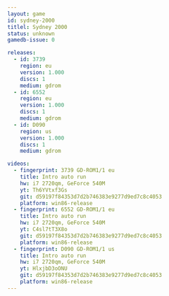 ```yaml
---
layout: game
id: sydney-2000
titlel: Sydney 2000
status: unknown
gamedb-issue: 0

releases:
  - id: 3739
    region: eu
    version: 1.000
    discs: 1
    medium: gdrom
  - id: 6552
    region: eu
    version: 1.000
    discs: 1
    medium: gdrom
  - id: D090
    region: us
    version: 1.000
    discs: 1
    medium: gdrom

videos:
  - fingerprint: 3739 GD-ROM1/1 eu
    title: Intro auto run
    hw: i7 2720qm, GeForce 540M
    yt: Th6YVtxf3Gs
    git: d59197f84353d7d2b746383e9277d9ed7c8c4053
    platform: win86-release
  - fingerprint: 6552 GD-ROM1/1 eu
    title: Intro auto run
    hw: i7 2720qm, GeForce 540M
    yt: C4sl7tT3X8o
    git: d59197f84353d7d2b746383e9277d9ed7c8c4053
    platform: win86-release
  - fingerprint: D090 GD-ROM1/1 us
    title: Intro auto run
    hw: i7 2720qm, GeForce 540M
    yt: HlxjbD3oONU
    git: d59197f84353d7d2b746383e9277d9ed7c8c4053
    platform: win86-release
---
```

